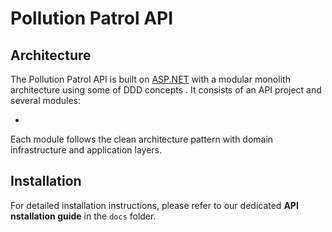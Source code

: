 # Pollution Patrol API

## **Architecture**

The Pollution Patrol API is built on [ASP.NET](http://asp.net/) with a modular monolith architecture using some of DDD concepts . It consists of an API project and several modules:

- 

Each module follows the clean architecture pattern with domain infrastructure and application layers.

## **Installation**

For detailed installation instructions, please refer to our dedicated **API nstallation guide** in the `docs` folder.
